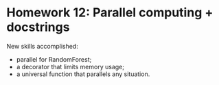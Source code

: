 # Homework 12: Parallel computing + docstrings

New skills accomplished:
- parallel for RandomForest;
- a decorator that limits memory usage;
- a universal function that parallels any situation.
